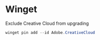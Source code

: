 # Winget

Exclude Creative Cloud from upgrading

```powershell
winget pin add --id Adobe.CreativeCloud
```